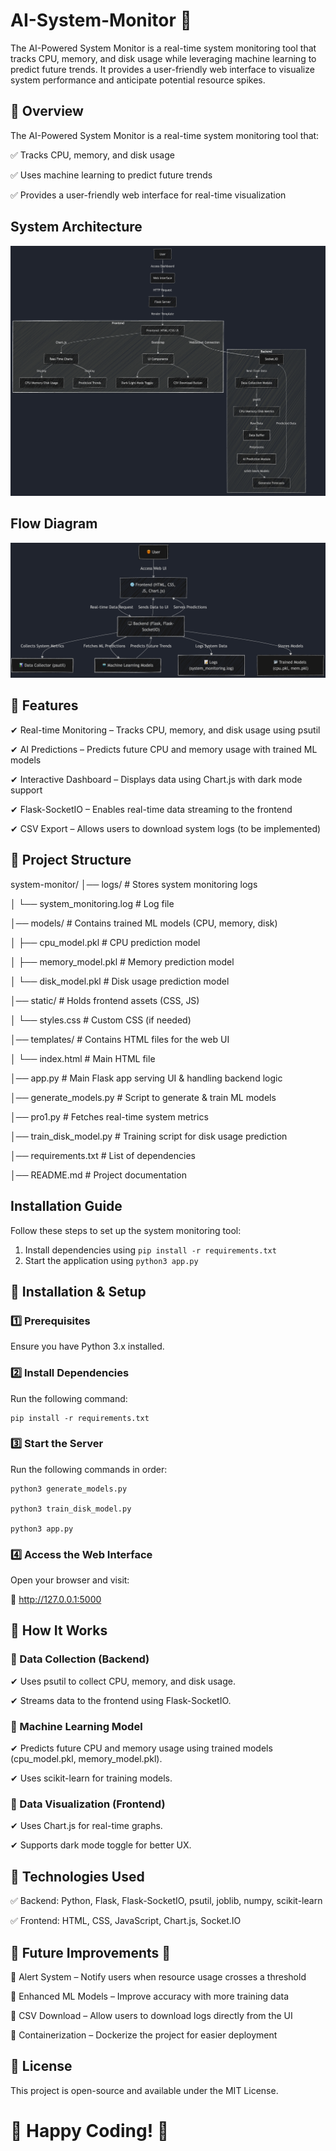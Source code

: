 # AI-System-Monitor 🚀

The AI-Powered System Monitor is a real-time system monitoring tool that tracks CPU, memory, and disk usage while leveraging machine learning to predict future trends. It provides a user-friendly web interface to visualize system performance and anticipate potential resource spikes.

## 📌 Overview

The AI-Powered System Monitor is a real-time system monitoring tool that:

✅ Tracks CPU, memory, and disk usage

✅ Uses machine learning to predict future trends

✅ Provides a user-friendly web interface for real-time visualization


## System Architecture
![System Architecture](images/system_architecture.png)

## Flow Diagram
![Flow Diagram](images/flow_diagram.png)



## 📌 Features

✔ Real-time Monitoring – Tracks CPU, memory, and disk usage using psutil

✔ AI Predictions – Predicts future CPU and memory usage with trained ML models

✔ Interactive Dashboard – Displays data using Chart.js with dark mode support

✔ Flask-SocketIO – Enables real-time data streaming to the frontend

✔ CSV Export – Allows users to download system logs (to be implemented)




## 📌 Project Structure

system-monitor/
│── logs/                     # Stores system monitoring logs

│   └── system_monitoring.log # Log file

│── models/                   # Contains trained ML models (CPU, memory, disk)

│   ├── cpu_model.pkl         # CPU prediction model

│   ├── memory_model.pkl      # Memory prediction model

│   └── disk_model.pkl        # Disk usage prediction model

│── static/                   # Holds frontend assets (CSS, JS)

│   └── styles.css            # Custom CSS (if needed)

│── templates/                # Contains HTML files for the web UI

│   └── index.html            # Main HTML file

│── app.py                    # Main Flask app serving UI & handling backend logic

│── generate_models.py        # Script to generate & train ML models

│── pro1.py                   # Fetches real-time system metrics

│── train_disk_model.py       # Training script for disk usage prediction

│── requirements.txt          # List of dependencies

│── README.md                 # Project documentation

## Installation Guide
Follow these steps to set up the system monitoring tool:
1. Install dependencies using `pip install -r requirements.txt`
2. Start the application using `python3 app.py`


## 📌 Installation & Setup

### 1️⃣ Prerequisites

Ensure you have Python 3.x installed.

### 2️⃣ Install Dependencies

Run the following command:

    pip install -r requirements.txt

### 3️⃣ Start the Server

Run the following commands in order:

    python3 generate_models.py

    python3 train_disk_model.py

    python3 app.py

### 4️⃣ Access the Web Interface

Open your browser and visit:

🔗 http://127.0.0.1:5000





## 📌 How It Works

### 🔹 Data Collection (Backend)

✔ Uses psutil to collect CPU, memory, and disk usage.

✔ Streams data to the frontend using Flask-SocketIO.


### 🔹 Machine Learning Model

✔ Predicts future CPU and memory usage using trained models (cpu_model.pkl, memory_model.pkl).

✔ Uses scikit-learn for training models.


### 🔹 Data Visualization (Frontend)

✔ Uses Chart.js for real-time graphs.

✔ Supports dark mode toggle for better UX.




## 📌 Technologies Used

✅ Backend: Python, Flask, Flask-SocketIO, psutil, joblib, numpy, scikit-learn

✅ Frontend: HTML, CSS, JavaScript, Chart.js, Socket.IO




## 📌 Future Improvements 🚀

🔹 Alert System – Notify users when resource usage crosses a threshold

🔹 Enhanced ML Models – Improve accuracy with more training data

🔹 CSV Download – Allow users to download logs directly from the UI

🔹 Containerization – Dockerize the project for easier deployment

## 📌 License
This project is open-source and available under the MIT License.

# 🎯 Happy Coding! 🚀
